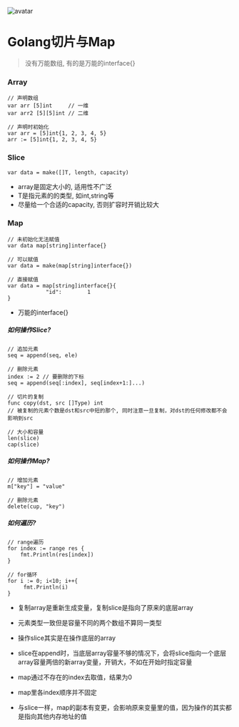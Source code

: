 ![avatar](http://pythonup.cn/static/public/picture/131.jpeg)

# Golang切片与Map

> 没有万能数组, 有的是万能的interface{}

### Array

```golang
// 声明数组
var arr [5]int     // 一维
var arr2 [5][5]int // 二维

// 声明时初始化
var arr = [5]int{1, 2, 3, 4, 5}
arr := [5]int{1, 2, 3, 4, 5}
```

### Slice

```golang
var data = make([]T, length, capacity)
```

* array是固定大小的, 适用性不广泛
* T是指元素的的类型, 如int,string等
* 尽量给一个合适的capacity, 否则扩容时开销比较大

### Map

```golang
// 未初始化无法赋值
var data map[string]interface{}

// 可以赋值
var data = make(map[string]interface{})

// 直接赋值
var data = map[string]interface{}{
			"id":        1
}
```

* 万能的interface{}

##### 如何操作Slice?

```golang
// 追加元素
seq = append(seq, ele)

// 删除元素
index := 2 // 要删除的下标
seq = append(seq[:index], seq[index+1:]...)

// 切片的复制
func copy(dst, src []Type) int
// 被复制的元素个数是dst和src中短的那个, 同时注意一旦复制，对dst的任何修改都不会影响到src

// 大小和容量
len(slice)
cap(slice)
```

##### 如何操作Map?

```golang
// 增加元素
m["key"] = "value"

// 删除元素
delete(cup, "key")
```

##### 如何遍历?

```golang
// range遍历
for index := range res {
	fmt.Println(res[index])
}

// for循环
for i := 0; i<10; i++{
     fmt.Println(i)
}
```

* 复制array是重新生成变量，复制slice是指向了原来的底层array

* 元素类型一致但是容量不同的两个数组不算同一类型

* 操作slice其实是在操作底层的array

* slice在append时，当底层array容量不够的情况下，会将slice指向一个底层array容量两倍的新array变量，开销大，不如在开始时指定容量

* map通过不存在的index去取值，结果为0

* map里各index顺序并不固定

* 与slice一样，map的副本有变更，会影响原来变量里的值，因为操作的其实都是指向其他内存地址的值
